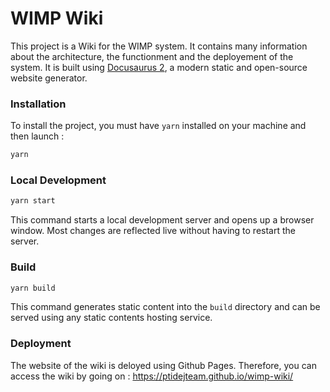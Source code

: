 # WIMP Wiki

This project is a Wiki for the WIMP system. It contains many information about the architecture, the functionment and the deployement of the system.
It is built using [Docusaurus 2](https://docusaurus.io/), a modern static and open-source website generator.

### Installation

To install the project, you must have `yarn` installed on your machine and then launch :
```bash
yarn
```

### Local Development

```bash
yarn start
```

This command starts a local development server and opens up a browser window. Most changes are reflected live without having to restart the server.

### Build

```bash
yarn build
```

This command generates static content into the `build` directory and can be served using any static contents hosting service.

### Deployment

The website of the wiki is deloyed using Github Pages. Therefore, you can access the wiki by going on : https://ptidejteam.github.io/wimp-wiki/
